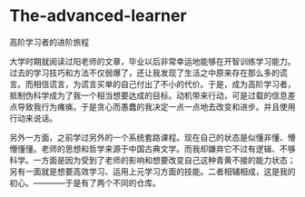 # The-advanced-learner
高阶学习者的进阶旅程


大学时期就阅读过阳老师的文章，毕业以后非常幸运地能够在开智训练学习能力。过去的学习技巧和方法不仅弱爆了，还让我发现了生活之中原来存在那么多的谎言。而相信谎言，为谎言买单的自己付出了不小的代价。于是，成为高阶学习者，抵制伪科学成为了我一个相当想要达成的目标。动机带来行动，可是过载的信息差点导致我行为瘫痪。于是贪心而愚蠢的我决定一点一点地去改变和进步。并且使用行动来说话。


另外一方面，之前学过另外的一个系统套路课程。现在自己的状态是似懂非懂、懵懵懂懂。老师的思想和哲学来源于中国古典文学。而我却嫌弃它不过有逻辑、不够科学。一方面是因为受到了老师的影响和想要改变自己这种青黄不接的能力状态；另有一面就是想要高效学习、运用上元学习方面的技能。二者相辅相成，这是我的初心。————于是有了两个不同的仓库。
